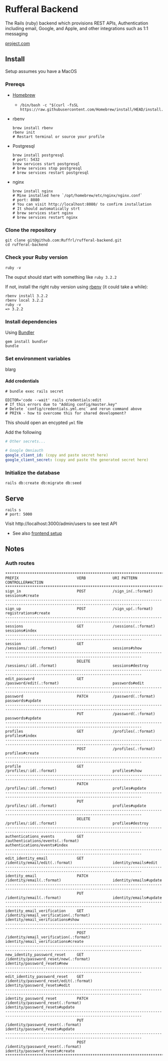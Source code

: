 # Rufferal Backend

The Rails (ruby) backend which provisions REST APIs, Authentication including email, Google, and Apple, and other integrations such as 1:1 messaging

[project.com](https://project.com)

## Install

Setup assumes you have a MacOS

### Prereqs

- [Homebrew](https://brew.sh/)
  - ```shell
    /bin/bash -c "$(curl -fsSL https://raw.githubusercontent.com/Homebrew/install/HEAD/install.sh)"
    ```
- rbenv
  ```shell
  brew install rbenv
  rbenv init
  # Restart terminal or source your profile
  ```
- Postgresql
  ```shell
  brew install postgresql
  # port: 5432
  brew services start postgresql
  # brew services stop postgresql
  # brew services restart postgresql
  ```
- nginx
  ```shell
  brew install nginx
  # Mine installed here `/opt/homebrew/etc/nginx/nginx.conf`
  # port: 8080
  # You can visit http://localhost:8080/ to confirm installation
  # It should automatically strt
  # brew services start nginx
  # brew services restart nginx
  ```

### Clone the repository

```shell
git clone git@github.com:Ruffrl/rufferal-backend.git
cd rufferal-backend
```

### Check your Ruby version

```shell
ruby -v
```

The ouput should start with something like `ruby 3.2.2`

If not, install the right ruby version using [rbenv](https://github.com/rbenv/rbenv) (it could take a while):

```shell
rbenv install 3.2.2
rbenv local 3.2.2
ruby -v
=> 3.2.2
```

### Install dependencies

Using [Bundler](https://github.com/bundler/bundler)

```shell
gem install bundler
bundle
```

### Set environment variables

blarg

#### Add credentials

```shell
# bundle exec rails secret

EDITOR='code --wait' rails credentials:edit
# If this errors due to "Adding config/master.key"
# Delete `config/credentials.yml.enc` and rerun command above
# PRIYA - how to overcome this for shared development?
```

This should open an encypted `yml` file

Add the following

```yml
# Other secrets...

# Google Omniauth
google_client_id: (copy and paste secret here)
google_client_secret: (copy and paste the generated secret here)
```

<!-- Using [Figaro](https://github.com/laserlemon/figaro): -->

<!-- See [config/application.yml.sample](https://github.com/juliendargelos/project/blob/master/config/application.yml.sample) and contact the developer: [contact@juliendargelos.com](mailto:contact@juliendargelos.com) (sensitive data). -->

### Initialize the database

```shell
rails db:create db:migrate db:seed
```

<!-- ### Add heroku remotes

Using [Heroku CLI](https://devcenter.heroku.com/articles/heroku-cli):

```shell
heroku git:remote -a project
heroku git:remote --remote heroku-staging -a project-staging
``` -->

## Serve

```shell
rails s
# port: 5000
```

Visit http://localhost:3000/admin/users to see test API

- See also [frontend setup](https://github.com/Ruffrl/rufferal-frontend?tab=readme-ov-file#install)

<!-- ## Deploy

### With Heroku pipeline (recommended)

Push to Heroku staging remote:

```shell
git push heroku-staging
```

Go to the Heroku Dashboard and [promote the app to production](https://devcenter.heroku.com/articles/pipelines) or use Heroku CLI:

```shell
heroku pipelines:promote -a project-staging
```

### Directly to production (not recommended)

Push to Heroku production remote:

```shell
git push heroku
``` -->

## Notes

### Auth routes

```
***********************************************************************************************************************************
PREFIX                          VERB            URI PATTERN                                     CONTROLLER#ACTION
***********************************************************************************************************************************
sign_in                         POST            /sign_in(.:format)                              sessions#create
-----------------------------------------------------------------------------------------------------------------------------------
sign_up                         POST            /sign_up(.:format)                              registrations#create
-----------------------------------------------------------------------------------------------------------------------------------
sessions                        GET             /sessions(.:format)                             sessions#index
-----------------------------------------------------------------------------------------------------------------------------------
session                         GET             /sessions/:id(.:format)                         sessions#show
-----------------------------------------------------------------------------------------------------------------------------------
                                DELETE          /sessions/:id(.:format)                         sessions#destroy
-----------------------------------------------------------------------------------------------------------------------------------
edit_password                   GET             /password/edit(.:format)                        passwords#edit
-----------------------------------------------------------------------------------------------------------------------------------
password                        PATCH           /password(.:format)                             passwords#update
-----------------------------------------------------------------------------------------------------------------------------------
                                PUT             /password(.:format)                             passwords#update
-----------------------------------------------------------------------------------------------------------------------------------
profiles                        GET             /profiles(.:format)                             profiles#index
-----------------------------------------------------------------------------------------------------------------------------------
                                POST            /profiles(.:format)                             profiles#create
-----------------------------------------------------------------------------------------------------------------------------------
profile                         GET             /profiles/:id(.:format)                         profiles#show
-----------------------------------------------------------------------------------------------------------------------------------
                                PATCH           /profiles/:id(.:format)                         profiles#update
-----------------------------------------------------------------------------------------------------------------------------------
                                PUT             /profiles/:id(.:format)                         profiles#update
-----------------------------------------------------------------------------------------------------------------------------------
                                DELETE          /profiles/:id(.:format)                         profiles#destroy
-----------------------------------------------------------------------------------------------------------------------------------
authentications_events          GET             /authentications/events(.:format)               authentications/events#index
-----------------------------------------------------------------------------------------------------------------------------------
edit_identity_email             GET             /identity/email/edit(.:format)                  identity/emails#edit
-----------------------------------------------------------------------------------------------------------------------------------
identity_email                  PATCH           /identity/email(.:format)                       identity/emails#update
-----------------------------------------------------------------------------------------------------------------------------------
                                PUT             /identity/email(.:format)                       identity/emails#update
-----------------------------------------------------------------------------------------------------------------------------------
identity_email_verification     GET             /identity/email_verification(.:format)          identity/email_verifications#show
-----------------------------------------------------------------------------------------------------------------------------------
                                POST            /identity/email_verification(.:format)          identity/email_verifications#create
-----------------------------------------------------------------------------------------------------------------------------------
new_identity_password_reset     GET             /identity/password_reset/new(.:format)          identity/password_resets#new
-----------------------------------------------------------------------------------------------------------------------------------
edit_identity_password_reset    GET             /identity/password_reset/edit(.:format)         identity/password_resets#edit
-----------------------------------------------------------------------------------------------------------------------------------
identity_password_reset         PATCH           /identity/password_reset(.:format)              identity/password_resets#update
-----------------------------------------------------------------------------------------------------------------------------------
                                PUT             /identity/password_reset(.:format)              identity/password_resets#update
-----------------------------------------------------------------------------------------------------------------------------------
                                POST            /identity/password_reset(.:format)              identity/password_resets#create
***********************************************************************************************************************************
```
